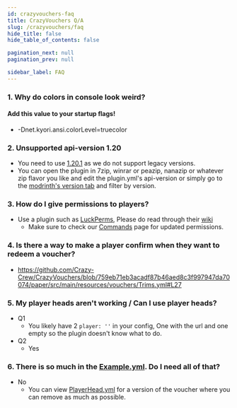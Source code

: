 ```yaml
---
id: crazyvouchers-faq
title: CrazyVouchers Q/A
slug: /crazyvouchers/faq
hide_title: false
hide_table_of_contents: false

pagination_next: null
pagination_prev: null

sidebar_label: FAQ
---
```

### 1. Why do colors in console look weird?
#### Add this value to your startup flags!
 * -Dnet.kyori.ansi.colorLevel=truecolor

### 2. Unsupported api-version 1.20
 * You need to use [1.20.1](https://papermc.io/) as we do not support legacy versions.
 * You can open the plugin in 7zip, winrar or peazip, nanazip or whatever zip flavor you like and edit the plugin.yml's api-version or simply go to the [modrinth's version tab](https://modrinth.com/plugin/crazyvouchers/versions) and filter by version.

### 3. How do I give permissions to players?
 * Use a plugin such as [LuckPerms](https://luckperms.net), Please do read through their [wiki](https://luckperms.net/wiki)
   * Make sure to check our [Commands](info/commands/permissions) page for updated permissions.

### 4. Is there a way to make a player confirm when they want to redeem a voucher?
 * https://github.com/Crazy-Crew/CrazyVouchers/blob/759eb71eb3acadf87b46aed8c3f997947da70074/paper/src/main/resources/vouchers/Trims.yml#L27

### 5. My player heads aren't working / Can I use player heads?
 * Q1
   * You likely have 2 `player: ''` in your config, One with the url and one empty so the plugin doesn't know what to do.
 * Q2
   * Yes

### 6. There is so much in the [Example.yml](info/examples/voucher-example). Do I need all of that?
 * No
   * You can view [PlayerHead.yml](info/examples/player-head-example) for a version of the voucher where you can remove as much as possible.